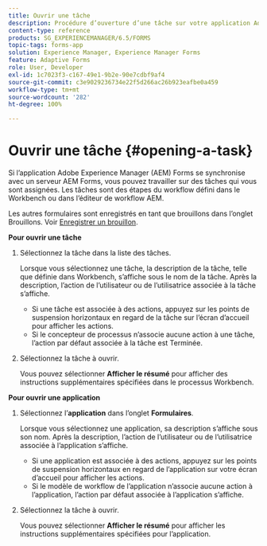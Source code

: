 ```yaml
---
title: Ouvrir une tâche
description: Procédure d’ouverture d’une tâche sur votre application Adobe Experience Manager Forms.
content-type: reference
products: SG_EXPERIENCEMANAGER/6.5/FORMS
topic-tags: forms-app
solution: Experience Manager, Experience Manager Forms
feature: Adaptive Forms
role: User, Developer
exl-id: 1c7023f3-c167-49e1-9b2e-90e7cdbf9af4
source-git-commit: c3e9029236734e22f5d266ac26b923eafbe0a459
workflow-type: tm+mt
source-wordcount: '282'
ht-degree: 100%

---
```


# Ouvrir une tâche {#opening-a-task}

Si l’application Adobe Experience Manager (AEM) Forms se synchronise avec un serveur AEM Forms, vous pouvez travailler sur des tâches qui vous sont assignées. Les tâches sont des étapes du workflow défini dans le Workbench ou dans l’éditeur de workflow AEM.

Les autres formulaires sont enregistrés en tant que brouillons dans l’onglet Brouillons. Voir [Enregistrer un brouillon](/help/forms/using/save-as-draft.md).

**Pour ouvrir une tâche**

1. Sélectionnez la tâche dans la liste des tâches.

   Lorsque vous sélectionnez une tâche, la description de la tâche, telle que définie dans Workbench, s’affiche sous le nom de la tâche. Après la description, l’action de l’utilisateur ou de l’utilisatrice associée à la tâche s’affiche.

   * Si une tâche est associée à des actions, appuyez sur les points de suspension horizontaux en regard de la tâche sur l’écran d’accueil pour afficher les actions.
   * Si le concepteur de processus n’associe aucune action à une tâche, l’action par défaut associée à la tâche est Terminée.

1. Sélectionnez la tâche à ouvrir.

   Vous pouvez sélectionner **Afficher le résumé** pour afficher des instructions supplémentaires spécifiées dans le processus Workbench.

**Pour ouvrir une application**

1. Sélectionnez l’**application** dans l’onglet **Formulaires**.

   Lorsque vous sélectionnez une application, sa description s’affiche sous son nom. Après la description, l’action de l’utilisateur ou de l’utilisatrice associée à l’application s’affiche.

   * Si une application est associée à des actions, appuyez sur les points de suspension horizontaux en regard de l’application sur votre écran d’accueil pour afficher les actions.
   * Si le modèle de workflow de l’application n’associe aucune action à l’application, l’action par défaut associée à l’application s’affiche.

1. Sélectionnez la tâche à ouvrir.

   Vous pouvez sélectionner **Afficher le résumé** pour afficher les instructions supplémentaires spécifiées pour l’application.
